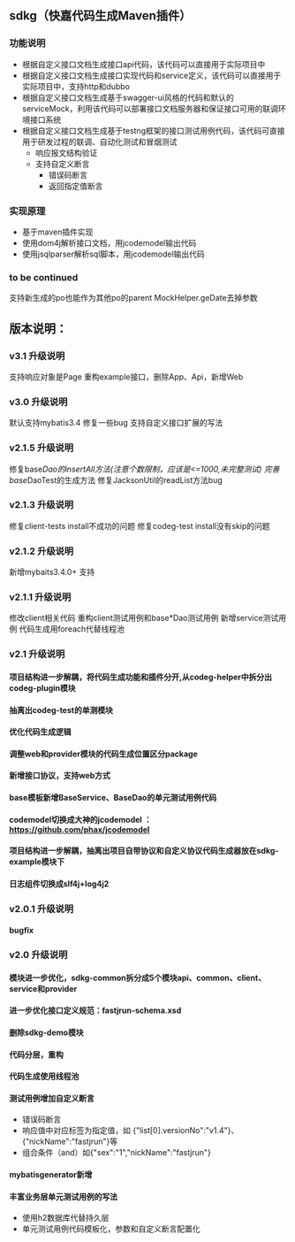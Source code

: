 ## sdkg（快嘉代码生成Maven插件）
### 功能说明
- 根据自定义接口文档生成接口api代码，该代码可以直接用于实际项目中
- 根据自定义接口文档生成接口实现代码和service定义，该代码可以直接用于实际项目中，支持http和dubbo
- 根据自定义接口文档生成基于swagger-ui风格的代码和默认的serviceMock，利用该代码可以部署接口文档服务器和保证接口可用的联调环境接口系统
- 根据自定义接口文档生成基于testng框架的接口测试用例代码，该代码可直接用于研发过程的联调、自动化测试和冒烟测试
    - 响应报文结构验证
    - 支持自定义断言
        - 错误码断言
        - 返回指定值断言

### 实现原理
- 基于maven插件实现
- 使用dom4j解析接口文档，用jcodemodel输出代码
- 使用jsqlparser解析sql脚本，用jcodemodel输出代码

### to be continued
支持新生成的po也能作为其他po的parent
MockHelper.geDate去掉参数


## 版本说明：
### v3.1 升级说明
支持响应对象是Page
重构example接口，删除App、Api，新增Web


### v3.0 升级说明
默认支持mybatis3.4
修复一些bug
支持自定义接口扩展的写法

### v2.1.5 升级说明
修复base*Dao的insertAll方法(注意个数限制，应该是<=1000,未完整测试)
完善base*DaoTest的生成方法
修复JacksonUtil的readList方法bug

### v2.1.3 升级说明
修复client-tests install不成功的问题
修复codeg-test install没有skip的问题

### v2.1.2 升级说明
新增mybaits3.4.0+ 支持

### v2.1.1 升级说明
修改client相关代码
重构client测试用例和base*Dao测试用例
新增service测试用例
代码生成用foreach代替线程池


### v2.1 升级说明
#### 项目结构进一步解耦，将代码生成功能和插件分开,从codeg-helper中拆分出codeg-plugin模块
#### 抽离出codeg-test的单测模块
#### 优化代码生成逻辑
#### 调整web和provider模块的代码生成位置区分package
#### 新增接口协议，支持web方式
#### base模板新增BaseService、BaseDao的单元测试用例代码
#### codemodel切换成大神的jcodemodel ：https://github.com/phax/jcodemodel
#### 项目结构进一步解耦，抽离出项目自带协议和自定义协议代码生成器放在sdkg-example模块下
#### 日志组件切换成slf4j+log4j2

### v2.0.1 升级说明
#### bugfix
### v2.0 升级说明
#### 模块进一步优化，sdkg-common拆分成5个模块api、common、client、service和provider
#### 进一步优化接口定义规范：fastjrun-schema.xsd
#### 删除sdkg-demo模块
#### 代码分层，重构
#### 代码生成使用线程池
#### 测试用例增加自定义断言
- 错误码断言
- 响应值中对应标签为指定值，如 {"list[0].versionNo":"v1.4"}、{"nickName":"fastjrun"}等
- 组合条件（and）如{"sex":"1","nickName":"fastjrun"}
#### mybatisgenerator新增
#### 丰富业务层单元测试用例的写法
- 使用h2数据库代替持久层
- 单元测试用例代码模板化，参数和自定义断言配置化

